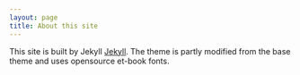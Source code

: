 ```yaml
---
layout: page
title: About this site 
---
```


This site is built by Jekyll [Jekyll](https://jekyllrb.com). The theme is partly modified from the base theme and uses opensource et-book fonts.
